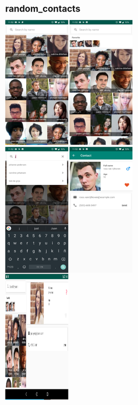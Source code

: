 # random_contacts

<img src="https://raw.githubusercontent.com/gedu/random_contacts/master/screens/contact_list.jpg" width="200" height="400"/>

<img src="https://raw.githubusercontent.com/gedu/random_contacts/master/screens/contact_list_fav.jpg" width="200" height="400"/>

<img src="https://raw.githubusercontent.com/gedu/random_contacts/master/screens/contact_filter.jpg" width="200" height="400"/>

<img src="https://raw.githubusercontent.com/gedu/random_contacts/master/screens/contact_detail.jpg" width="200" height="400"/>

<img src="https://raw.githubusercontent.com/gedu/random_contacts/master/screens/contact_master_detail_tablet.jpg" width="200" height="400"/>

